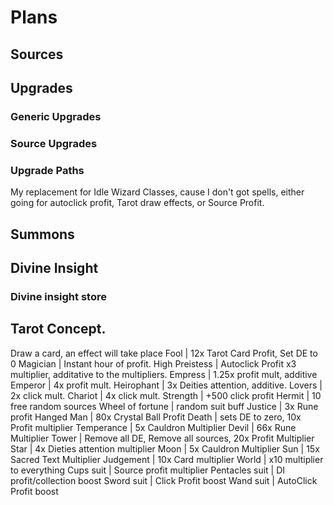 # Plans

## Sources

## Upgrades

### Generic Upgrades

### Source Upgrades

### Upgrade Paths
My replacement for Idle Wizard Classes, cause I don't got spells, either going for autoclick profit, Tarot draw effects, or Source Profit.

## Summons

## Divine Insight

### Divine insight store

## Tarot Concept.
Draw a card, an effect will take place
Fool | 12x Tarot Card Profit, Set DE to 0 
Magician | Instant hour of profit.
High Preistess | Autoclick Profit x3 multiplier, additative to the multipliers.
Empress | 1.25x profit mult, additive
Emperor | 4x profit mult.
Heirophant | 3x Deities attention, additive.
Lovers | 2x click mult.
Chariot | 4x click mult.
Strength | +500 click profit
Hermit | 10 free random sources
Wheel of fortune | random suit buff
Justice | 3x Rune profit
Hanged Man | 80x Crystal Ball Profit
Death | sets DE to zero, 10x Profit multiplier
Temperance | 5x Cauldron Multiplier
Devil | 66x Rune Multiplier
Tower | Remove all DE, Remove all sources, 20x Profit Multiplier
Star | 4x Dieties attention multiplier
Moon | 5x Cauldron Multiplier
Sun | 15x Sacred Text Multiplier
Judgement | 10x Card multiplier
World | x10 multiplier to everything
Cups suit | Source profit multiplier
Pentacles suit | DI profit/collection boost
Sword suit | Click Profit boost
Wand suit | AutoClick Profit boost 
